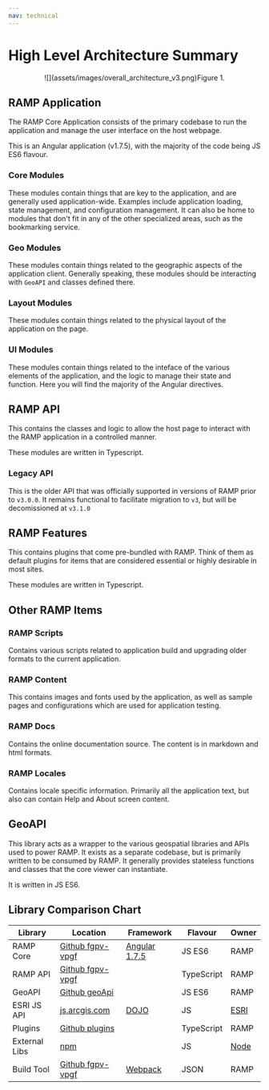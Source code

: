 ```yaml
---
nav: technical
---
```


# High Level Architecture Summary

<p align="center">
  ![](assets/images/overall_architecture_v3.png)Figure 1.
</p>

## RAMP Application

The RAMP Core Application consists of the primary codebase to run the application and manage the user interface on the host webpage.

This is an Angular application (v1.7.5), with the majority of the code being JS ES6 flavour.

### Core Modules

These modules contain things that are key to the application, and are generally used application-wide. Examples include application loading, state management, and configuration management.  It can also be home to modules that don't fit in any of the other specialized areas, such as the bookmarking service.

### Geo Modules

These modules contain things related to the geographic aspects of the application client. Generally speaking, these modules should be interacting with `GeoAPI` and classes defined there.

### Layout Modules

These modules contain things related to the physical layout of the application on the page.

### UI Modules

These modules contain things related to the inteface of the various elements of the application, and the logic to manage their state and function. Here you will find the majority of the Angular directives.

## RAMP API

This contains the classes and logic to allow the host page to interact with the RAMP application in a controlled manner.

These modules are written in Typescript.

### Legacy API

This is the older API that was officially supported in versions of RAMP prior to `v3.0.0`. It remains functional to facilitate migration to `v3`, but will be decomissioned at `v3.1.0`

## RAMP Features

This contains plugins that come pre-bundled with RAMP. Think of them as default plugins for items that are considered essential or highly desirable in most sites.

These modules are written in Typescript.

## Other RAMP Items

### RAMP Scripts

Contains various scripts related to application build and upgrading older formats to the current application.

### RAMP Content

This contains images and fonts used by the application, as well as sample pages and configurations which are used for application testing.

### RAMP Docs

Contains the online documentation source. The content is in markdown and html formats.

### RAMP Locales

Contains locale specific information. Primarily all the application text, but also can contain Help and About screen content.

## GeoAPI

This library acts as a wrapper to the various geospatial libraries and APIs used to power RAMP. It exists as a separate codebase, but is primarily written to be consumed by RAMP. It generally provides stateless functions and classes that the core viewer can instantiate.

It is written in JS ES6.

## Library Comparison Chart

| Library       | Location                                                                   | Framework                               | Flavour    | Owner                      |
|---------------|----------------------------------------------------------------------------|-----------------------------------------|------------|----------------------------|
| RAMP Core     | [Github fgpv-vpgf](https://github.com/fgpv-vpgf/fgpv-vpgf/tree/master/src) | [Angular 1.7.5](https://angularjs.org/) | JS ES6     | RAMP                       |
| RAMP API      | [Github fgpv-vpgf](https://github.com/fgpv-vpgf/fgpv-vpgf/tree/master/api) |                                         | TypeScript | RAMP                       |
| GeoAPI        | [Github geoApi](https://github.com/fgpv-vpgf/geoApi)                       |                                         | JS ES6     | RAMP                       |
| ESRI JS API   | [js.arcgis.com](https://developers.arcgis.com/javascript/3/)               | [DOJO](https://dojotoolkit.org/)        | JS         | [ESRI](https://esri.ca)    |
| Plugins       | [Github plugins](https://github.com/fgpv-vpgf/plugins)                     |                                         | TypeScript | RAMP                       |
| External Libs | [npm](https://www.npmjs.com/)                                              |                                         | JS         | [Node](https://nodejs.org) |
| Build Tool    | [Github fgpv-vpgf](https://github.com/fgpv-vpgf/fgpv-vpgf)                 | [Webpack](https://webpack.js.org/)      | JSON       | RAMP                       |
